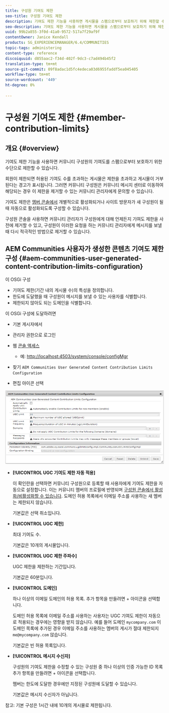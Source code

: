 ```yaml
---
title: 구성원 기여도 제한
seo-title: 구성원 기여도 제한
description: 기여도 제한 기능을 사용하면 게시물을 스팸으로부터 보호하기 위해 제한할 수 있습니다
seo-description: 기여도 제한 기능을 사용하면 게시물을 스팸으로부터 보호하기 위해 제한할 수 있습니다
uuid: 99b2a855-3f0d-41a0-9572-517a7f29af9f
contentOwner: Janice Kendall
products: SG_EXPERIENCEMANAGER/6.4/COMMUNITIES
topic-tags: administering
content-type: reference
discoiquuid: d855aac2-f34d-402f-9dc3-c7ad494b45f2
translation-type: tm+mt
source-git-commit: 09f8adac1d5fc4edeca03d6955faddf5ea045405
workflow-type: tm+mt
source-wordcount: '449'
ht-degree: 0%

---
```



# 구성원 기여도 제한 {#member-contribution-limits}

## 개요 {#overview}

기여도 제한 기능을 사용하면 커뮤니티 구성원의 기여도를 스팸으로부터 보호하기 위한 수단으로 제한할 수 있습니다.

회원이 제한되면 허용된 기여도 수를 초과하는 게시물은 제한을 초과하고 게시물이 거부된다는 경고가 표시됩니다. 그러면 커뮤니티 구성원은 커뮤니티 메시지 센터로 이동하여 해당되는 경우 이 제한을 제거할 수 있는 커뮤니티 관리자에게 문의할 수 있습니다.

기여도 제한은 [멤버 콘솔에서](members.md) 개별적으로 활성화되거나 사이트 방문자가 새 구성원이 될 때 자동으로 활성화되도록 구성할 수 있습니다.

구성원 콘솔을 사용하면 커뮤니티 관리자가 구성원에게 대해 언제든지 기여도 제한을 사전에 제거할 수 있고, 구성원이 이러한 요청을 하는 커뮤니티 관리자에게 메시지를 보낼 때 다시 적극적인 방법으로 제거할 수 있습니다.

## AEM Communities 사용자가 생성한 콘텐츠 기여도 제한 구성 {#aem-communities-user-generated-content-contribution-limits-configuration}

이 OSGi 구성

* 기여도 제한(기간 내의 게시물 수)의 특성을 정의합니다.
* 한도에 도달했을 때 구성원이 메시지를 보낼 수 있는 사용자를 식별합니다.
* 제한되지 않아도 되는 도메인을 식별합니다.

이 OSGi 구성에 도달하려면

* 기본 게시자에서
* 관리자 권한으로 로그인
* 웹 [콘솔 액세스](../../help/sites-deploying/configuring-osgi.md)

   * 예: [http://localhost:4503/system/console/configMgr](http://localhost:4503/system/console/configMgr)

* 찾기 `AEM Communities User Generated Content Contribution Limits Configuration`
* 편집 아이콘 선택

![chlimage_1-127](assets/chlimage_1-127.png)

* **[!UICONTROL UGC 기여도 제한 자동 적용]**

   이 확인란을 선택하면 커뮤니티 구성원으로 등록할 때 사용자에게 기여도 제한을 자동으로 설정합니다. 이는 커뮤니티 멤버의 프로필에 반영되며 [구성원 콘솔에서 활성화/비활성화할 수 있습니다](members.md). 도메인 허용 목록에서 이메일 주소를 사용하는 새 멤버는 제한되지 않습니다.

   기본값은 선택 취소입니다.

* **[!UICONTROL UGC 제한]**

   최대 기여도 수.

   기본값은 10개의 게시물입니다.

* **[!UICONTROL UGC 제한 주파수]**

   UGC 제한을 제한하는 기간입니다.

   기본값은 60분입니다.

* **[!UICONTROL 도메인]**

   하나 이상의 이메일 도메인의 허용 목록. 추가 항목을 만들려면 + 아이콘을 선택합니다.

   도메인 허용 목록에 이메일 주소를 사용하는 사용자는 UGC 기여도 제한이 자동으로 적용되는 경우에는 영향을 받지 않습니다. 예를 들어 도메인 `mycompany.com` 이 도메인 목록에 추가된 경우 이메일 주소를 사용하는 멤버의 게시가 절대 제한되지 `me@mycompany.com` 않습니다.

   기본값은 빈 허용 목록입니다.

* **[!UICONTROL 메시지 수신자]**

   구성원의 기여도 제한을 수정할 수 있는 구성원 중 하나 이상의 인증 가능한 ID 목록 추가 항목을 만들려면 + 아이콘을 선택합니다.

   멤버는 한도에 도달한 경우에만 지정된 구성원에 도달할 수 있습니다.

   기본값은 메시지 수신자가 아닙니다.

참고: 기본 구성은 1시간 내에 10개의 게시물로 제한됩니다.
